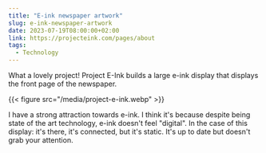 ```yaml
---
title: "E-ink newspaper artwork"
slug: e-ink-newspaper-artwork
date: 2023-07-19T08:00:00+02:00
link: https://projecteink.com/pages/about
tags:
  - Technology
---
```


What a lovely project! Project E-Ink builds a large e-ink display that displays the front page of the newspaper.

{{< figure src="/media/project-e-ink.webp" >}}

I have a strong attraction towards e-ink. I think it's because despite being state of the art technology, e-ink doesn't feel "digital". In the case of this display: it's there, it's connected, but it's static. It's up to date but doesn't grab your attention.

